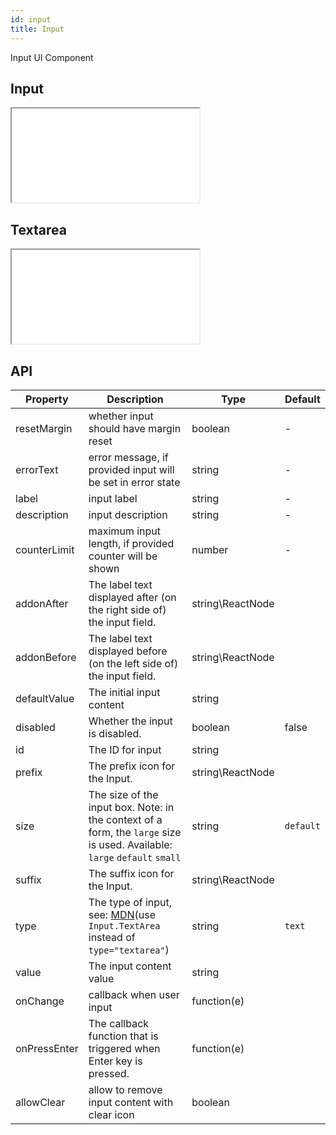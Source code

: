```yaml
---
id: input
title: Input
---
```


Input UI Component

## Input

<iframe src="/storybook-static/iframe.html?id=components-input--input"></iframe>

## Textarea

<iframe src="/storybook-static/iframe.html?id=components-input--textarea"></iframe>

## API

| Property     | Description                                                                                                                                                        | Type             | Default   |
| ------------ | ------------------------------------------------------------------------------------------------------------------------------------------------------------------ | ---------------- | --------- |
| resetMargin  | whether input should have margin reset                                                                                                                             | boolean          | -         |
| errorText    | error message, if provided input will be set in error state                                                                                                        | string           | -         |
| label        | input label                                                                                                                                                        | string           | -         |
| description  | input description                                                                                                                                                  | string           | -         |
| counterLimit | maximum input length, if provided counter will be shown                                                                                                            | number           | -         |
| addonAfter   | The label text displayed after (on the right side of) the input field.                                                                                             | string\ReactNode |           |
| addonBefore  | The label text displayed before (on the left side of) the input field.                                                                                             | string\ReactNode |           |
| defaultValue | The initial input content                                                                                                                                          | string           |           |
| disabled     | Whether the input is disabled.                                                                                                                                     | boolean          | false     |
| id           | The ID for input                                                                                                                                                   | string           |           |
| prefix       | The prefix icon for the Input.                                                                                                                                     | string\ReactNode |           |
| size         | The size of the input box. Note: in the context of a form, the `large` size is used. Available: `large` `default` `small`                                          | string           | `default` |
| suffix       | The suffix icon for the Input.                                                                                                                                     | string\ReactNode |           |
| type         | The type of input, see: [MDN](https://developer.mozilla.org/docs/Web/HTML/Element/input#Form_%3Cinput%3E_types)(use `Input.TextArea` instead of `type="textarea"`) | string           | `text`    |
| value        | The input content value                                                                                                                                            | string           |           |
| onChange     | callback when user input                                                                                                                                           | function(e)      |           |
| onPressEnter | The callback function that is triggered when Enter key is pressed.                                                                                                 | function(e)      |           |
| allowClear   | allow to remove input content with clear icon                                                                                                                      | boolean          |           |
